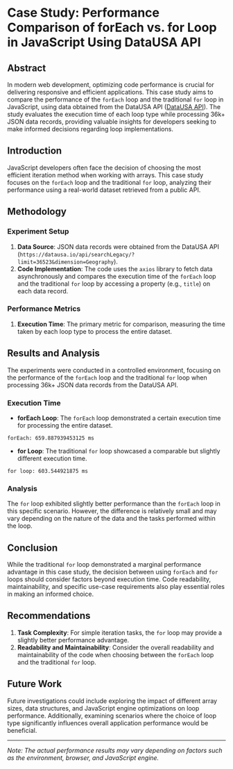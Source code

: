 # Case Study: Performance Comparison of forEach vs. for Loop in JavaScript Using DataUSA API

## Abstract

In modern web development, optimizing code performance is crucial for delivering responsive and efficient applications. This case study aims to compare the performance of the `forEach` loop and the traditional `for` loop in JavaScript, using data obtained from the DataUSA API ([DataUSA API](https://datausa.io/api/searchLegacy/?limit=36523&dimension=Geography)). The study evaluates the execution time of each loop type while processing 36k+ JSON data records, providing valuable insights for developers seeking to make informed decisions regarding loop implementations.

## Introduction

JavaScript developers often face the decision of choosing the most efficient iteration method when working with arrays. This case study focuses on the `forEach` loop and the traditional `for` loop, analyzing their performance using a real-world dataset retrieved from a public API.

## Methodology

### Experiment Setup

1. **Data Source**: JSON data records were obtained from the DataUSA API (`https://datausa.io/api/searchLegacy/?limit=36523&dimension=Geography`).
2. **Code Implementation**: The code uses the `axios` library to fetch data asynchronously and compares the execution time of the `forEach` loop and the traditional `for` loop by accessing a property (e.g., `title`) on each data record.

### Performance Metrics

1. **Execution Time**: The primary metric for comparison, measuring the time taken by each loop type to process the entire dataset.

## Results and Analysis

The experiments were conducted in a controlled environment, focusing on the performance of the `forEach` loop and the traditional `for` loop when processing 36k+ JSON data records from the DataUSA API.

### Execution Time

- **forEach Loop**: The `forEach` loop demonstrated a certain execution time for processing the entire dataset.
  
```forEach: 659.887939453125 ms```


- **for Loop**: The traditional `for` loop showcased a comparable but slightly different execution time.

```for loop: 603.544921875 ms```


### Analysis

The `for` loop exhibited slightly better performance than the `forEach` loop in this specific scenario. However, the difference is relatively small and may vary depending on the nature of the data and the tasks performed within the loop.

## Conclusion

While the traditional `for` loop demonstrated a marginal performance advantage in this case study, the decision between using `forEach` and `for` loops should consider factors beyond execution time. Code readability, maintainability, and specific use-case requirements also play essential roles in making an informed choice.

## Recommendations

1. **Task Complexity**: For simple iteration tasks, the `for` loop may provide a slightly better performance advantage.
2. **Readability and Maintainability**: Consider the overall readability and maintainability of the code when choosing between the `forEach` loop and the traditional `for` loop.

## Future Work

Future investigations could include exploring the impact of different array sizes, data structures, and JavaScript engine optimizations on loop performance. Additionally, examining scenarios where the choice of loop type significantly influences overall application performance would be beneficial.

---

*Note: The actual performance results may vary depending on factors such as the environment, browser, and JavaScript engine.*
